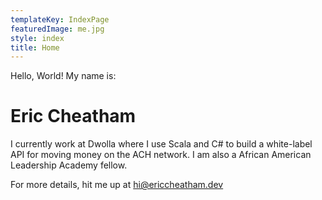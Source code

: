 ```yaml
---
templateKey: IndexPage
featuredImage: me.jpg
style: index
title: Home
---
```


Hello, World! My name is:

<h1>Eric Cheatham</h1>

I currently work at Dwolla where I use Scala and C# to build a white-label API for moving money on the ACH network. I am also a African American Leadership Academy fellow.

<span class="secondary-text">

For more details, hit me up at [hi@ericcheatham.dev](mailto:hi@ericcheatham.dev)

</span>
